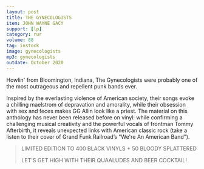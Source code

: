 ```yaml
---
layout: post
title: THE GYNECOLOGISTS
item: JOHN WAYNE GACY
support: [lp]
category: rur
volume: 88
tag: instock
image: gynecologists
mp3: gynecologists
outdate: October 2020
---
```


Howlin' from Bloomington, Indiana, The Gynecologists were probably one of the most outrageous and repellent punk bands ever.

Inspired by the everlasting violence of American society, their songs evoke a chilling maelstrom of depravation and amorality, while their obsession with sex and feces makes GG Allin look like a priest. The material on this anthology has never been released before on vinyl: while confirming a challenging musical creativity and the powerful vocals of frontman Tommy Afterbirth, it reveals unexpected links with American classic rock (take a listen to their cover of Grand Funk Railroad’s "We're An American Band").

> LIMITED EDITION TO 400 BLACK VINYLS + 50 BLOODY SPLATTERED
>
> LET'S GET HIGH WITH THEIR QUAALUDES AND BEER COCKTAIL!
